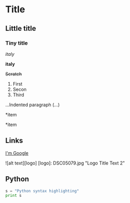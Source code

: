 # Title
## Little title
### Tiny title
*italy*

**italy**

~~Scratch~~
1. First
2. Secon 
3. Third

...Indented paragraph (...)

*item

*item

## Links
[I'm Google](https://www.google.com)

![alt text][logo]
[logo]: DSC05079.jpg "Logo Title Text 2"

## Python

```python
s = "Python syntax highlighting"
print s
```

